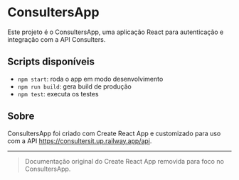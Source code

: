 # ConsultersApp

Este projeto é o ConsultersApp, uma aplicação React para autenticação e integração com a API Consulters.

## Scripts disponíveis

- `npm start`: roda o app em modo desenvolvimento
- `npm run build`: gera build de produção
- `npm test`: executa os testes

## Sobre

ConsultersApp foi criado com Create React App e customizado para uso com a API https://consultersit.up.railway.app/api.

---

> Documentação original do Create React App removida para foco no ConsultersApp.
